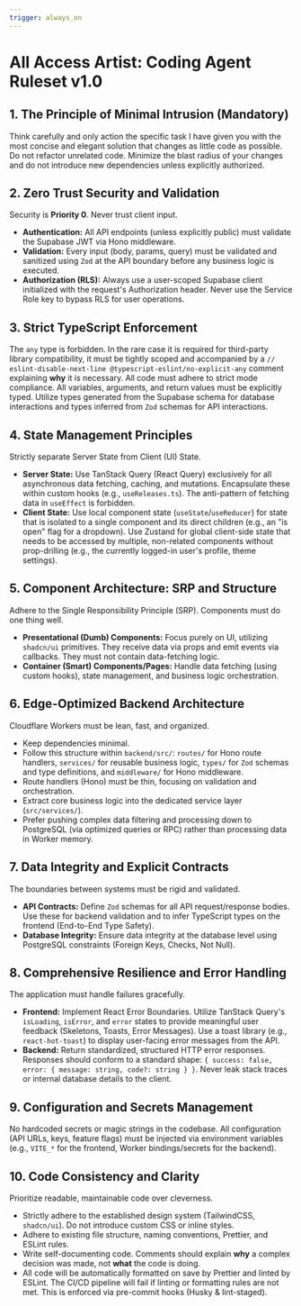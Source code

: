 ```yaml
---
trigger: always_on
---
```


# All Access Artist: Coding Agent Ruleset v1.0

## 1. The Principle of Minimal Intrusion (Mandatory)

Think carefully and only action the specific task I have given you with the most concise and elegant solution that changes as little code as possible. Do not refactor unrelated code. Minimize the blast radius of your changes and do not introduce new dependencies unless explicitly authorized.

## 2. Zero Trust Security and Validation

Security is **Priority 0**. Never trust client input.
* **Authentication:** All API endpoints (unless explicitly public) must validate the Supabase JWT via Hono middleware.
* **Validation:** Every input (body, params, query) must be validated and sanitized using `Zod` at the API boundary before any business logic is executed.
* **Authorization (RLS):** Always use a user-scoped Supabase client initialized with the request's Authorization header. Never use the Service Role key to bypass RLS for user operations.

## 3. Strict TypeScript Enforcement

The `any` type is forbidden. In the rare case it is required for third-party library compatibility, it must be tightly scoped and accompanied by a `// eslint-disable-next-line @typescript-eslint/no-explicit-any` comment explaining **why** it is necessary. All code must adhere to strict mode compliance. All variables, arguments, and return values must be explicitly typed. Utilize types generated from the Supabase schema for database interactions and types inferred from `Zod` schemas for API interactions.

## 4. State Management Principles

Strictly separate Server State from Client (UI) State.
* **Server State:** Use TanStack Query (React Query) exclusively for all asynchronous data fetching, caching, and mutations. Encapsulate these within custom hooks (e.g., `useReleases.ts`). The anti-pattern of fetching data in `useEffect` is forbidden.
* **Client State:** Use local component state (`useState`/`useReducer`) for state that is isolated to a single component and its direct children (e.g., an "is open" flag for a dropdown). Use Zustand for global client-side state that needs to be accessed by multiple, non-related components without prop-drilling (e.g., the currently logged-in user's profile, theme settings).

## 5. Component Architecture: SRP and Structure

Adhere to the Single Responsibility Principle (SRP). Components must do one thing well.
* **Presentational (Dumb) Components:** Focus purely on UI, utilizing `shadcn/ui` primitives. They receive data via props and emit events via callbacks. They must not contain data-fetching logic.
* **Container (Smart) Components/Pages:** Handle data fetching (using custom hooks), state management, and business logic orchestration.

## 6. Edge-Optimized Backend Architecture

Cloudflare Workers must be lean, fast, and organized.
* Keep dependencies minimal.
* Follow this structure within `backend/src/`: `routes/` for Hono route handlers, `services/` for reusable business logic, `types/` for `Zod` schemas and type definitions, and `middleware/` for Hono middleware.
* Route handlers (Hono) must be thin, focusing on validation and orchestration.
* Extract core business logic into the dedicated service layer (`src/services/`).
* Prefer pushing complex data filtering and processing down to PostgreSQL (via optimized queries or RPC) rather than processing data in Worker memory.

## 7. Data Integrity and Explicit Contracts

The boundaries between systems must be rigid and validated.
* **API Contracts:** Define `Zod` schemas for all API request/response bodies. Use these for backend validation and to infer TypeScript types on the frontend (End-to-End Type Safety).
* **Database Integrity:** Ensure data integrity at the database level using PostgreSQL constraints (Foreign Keys, Checks, Not Null).

## 8. Comprehensive Resilience and Error Handling

The application must handle failures gracefully.
* **Frontend:** Implement React Error Boundaries. Utilize TanStack Query's `isLoading`, `isError`, and `error` states to provide meaningful user feedback (Skeletons, Toasts, Error Messages). Use a toast library (e.g., `react-hot-toast`) to display user-facing error messages from the API.
* **Backend:** Return standardized, structured HTTP error responses. Responses should conform to a standard shape: `{ success: false, error: { message: string, code?: string } }`. Never leak stack traces or internal database details to the client.

## 9. Configuration and Secrets Management

No hardcoded secrets or magic strings in the codebase. All configuration (API URLs, keys, feature flags) must be injected via environment variables (e.g., `VITE_*` for the frontend, Worker bindings/secrets for the backend).

## 10. Code Consistency and Clarity

Prioritize readable, maintainable code over cleverness.
* Strictly adhere to the established design system (TailwindCSS, `shadcn/ui`). Do not introduce custom CSS or inline styles.
* Adhere to existing file structure, naming conventions, Prettier, and ESLint rules.
* Write self-documenting code. Comments should explain **why** a complex decision was made, not **what** the code is doing.
* All code will be automatically formatted on save by Prettier and linted by ESLint. The CI/CD pipeline will fail if linting or formatting rules are not met. This is enforced via pre-commit hooks (Husky & lint-staged).